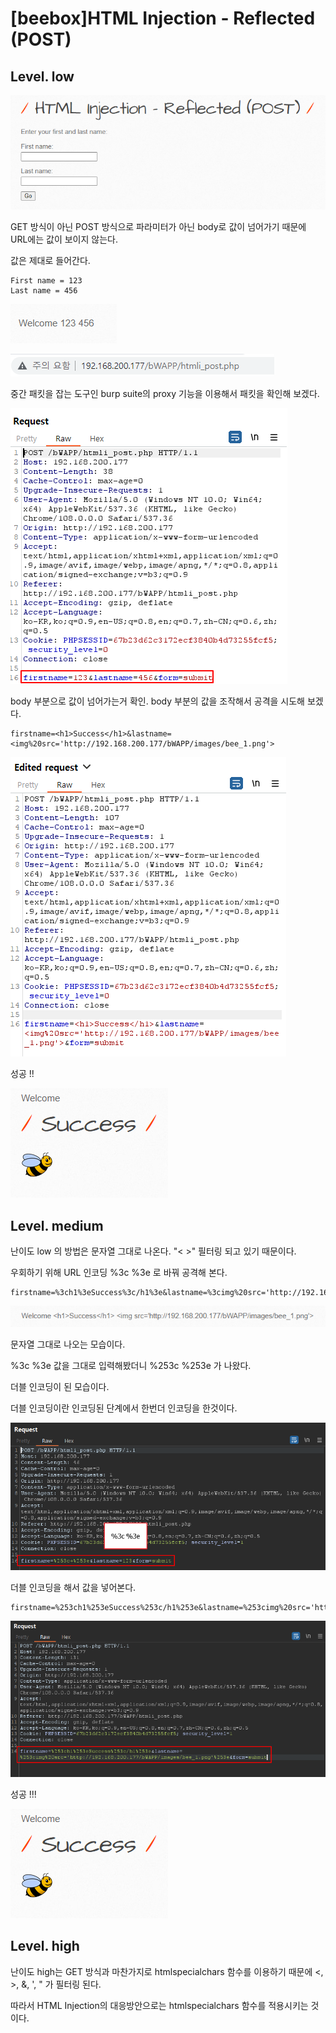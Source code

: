 # [beebox]HTML Injection - Reflected (POST)

## Level. low

![](../img/Study%20Img/%5Bbeebox%5DHTML%20Injection%20(POST)%20-%201.png)

GET 방식이 아닌 POST 방식으로 파라미터가 아닌 body로 값이 넘어가기 때문에 URL에는 값이 보이지 않는다.

값은 제대로 들어간다.

```
First name = 123
Last name = 456
```

![](../img/Study%20Img/%5Bbeebox%5DHTML%20Injection%20(POST)%20-%202.png)

![](../img/Study%20Img/%5Bbeebox%5DHTML%20Injection%20(POST)%20-%203.png)

중간 패킷을 잡는 도구인 burp suite의 proxy 기능을 이용해서 패킷을 확인해 보겠다.

![](../img/Study%20Img/%5Bbeebox%5DHTML%20Injection%20(POST)%20-%204.png)

body 부분으로 값이 넘어가는거 확인. body 부분의 값을 조작해서 공격을 시도해 보겠다.

```
firstname=<h1>Success</h1>&lastname=<img%20src='http://192.168.200.177/bWAPP/images/bee_1.png'>
```

![](../img/Study%20Img/%5Bbeebox%5DHTML%20Injection%20(POST)%20-%205.png)

성공 !!

![](../img/Study%20Img/%5Bbeebox%5DHTML%20Injection%20(POST)%20-%209.png)


## Level. medium

난이도 low 의 방법은 문자열 그대로 나온다. "< >" 필터링 되고 있기 때문이다.

우회하기 위해 URL 인코딩 %3c %3e 로 바꿔 공격해 본다.

```
firstname=%3ch1%3eSuccess%3c/h1%3e&lastname=%3cimg%20src='http://192.168.200.177/bWAPP/images/bee_1.png'%3e
```

![](../img/Study%20Img/%5Bbeebox%5DHTML%20Injection%20(POST)%20-%2010.png)

문자열 그대로 나오는 모습이다.

%3c %3e 값을 그대로 입력해봤더니 %253c %253e 가 나왔다.

더블 인코딩이 된 모습이다.

더블 인코딩이란 인코딩된 단계에서 한번더 인코딩을 한것이다.

![](../img/Study%20Img/%5Bbeebox%5DHTML%20Injection%20(POST)%20-%2011.png)

더블 인코딩을 해서 값을 넣어본다.

```
firstname=%253ch1%253eSuccess%253c/h1%253e&lastname=%253cimg%20src='http://192.168.200.177/bWAPP/images/bee_1.png'%253e
```

![](../img/Study%20Img/%5Bbeebox%5DHTML%20Injection%20(POST)%20-%2012.png)

성공 !!!

![](../img/Study%20Img/%5Bbeebox%5DHTML%20Injection%20(POST)%20-%209.png)

## Level. high

난이도 high는 GET 방식과 마찬가지로 htmlspecialchars 함수를 이용하기 때문에 <, >, &, ', " 가 필터링 된다.

따라서 HTML Injection의 대응방안으로는 htmlspecialchars 함수를 적용시키는 것이다.